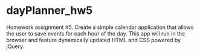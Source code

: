 # dayPlanner_hw5
Homework assignment #5. Create a simple calendar application that allows the user to save events for each hour of the day. This app will run in the browser and feature dynamically updated HTML and CSS powered by jQuery.
